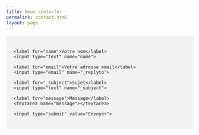 ```yaml
---
title: Nous contacter
permalink: contact.html
layout: page
---
```




<style>
input[type=text], select {
    width: 100%;
    padding: 12px 20px;
    margin: 8px 0;
    /*display: inline-block;*/
    border: 1px solid #ccc;
    border-radius: 4px;
    box-sizing: border-box;
}

input[type=submit] {
    width: 100%;
    background-color: #4CAF50;
    color: white;
    padding: 14px 20px;
    margin: 8px 0;
    border: none;
    border-radius: 4px;
    cursor: pointer;
}

input[type=submit]:hover {
    background-color: #45a049;
}

form {
    border-radius: 5px;
    background-color: #f2f2f2;
    padding: 20px;
}
</style>


<form action="https://formspree.io/vigy-labyrinthe@orange.fr"
      method="POST">
    <input type="hidden" name="_language" value="fr" />
    
    <label for="name">Votre nom</label> 
    <input type="text" name="name">
    
    <label for="email">Votre adresse email</label> 
    <input type="email" name="_replyto">
    
    <label for="_subject">Sujet</label>
    <input type="text" name="_subject">
    
    <label for="message">Message</label>
    <textarea name="message"></textarea>
    
    <input type="submit" value="Envoyer">
</form>
